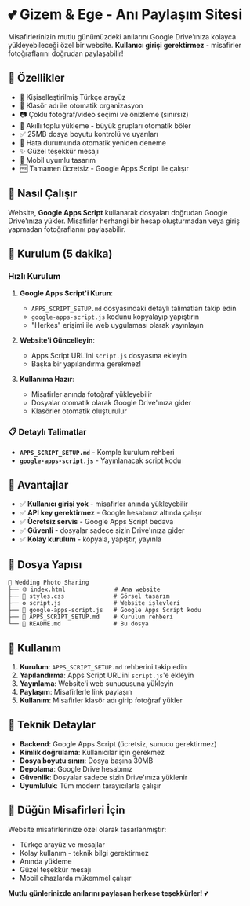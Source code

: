 # 💕 Gizem & Ege - Anı Paylaşım Sitesi

Misafirlerinizin mutlu günümüzdeki anılarını Google Drive'ınıza kolayca yükleyebileceği özel bir website. **Kullanıcı girişi gerektirmez** - misafirler fotoğraflarını doğrudan paylaşabilir!

## 🌟 Özellikler

- 💖 Kişiselleştirilmiş Türkçe arayüz
- 📁 Klasör adı ile otomatik organizasyon
- 📷 Çoklu fotoğraf/video seçimi ve önizleme (sınırsız)
- 🚀 Akıllı toplu yükleme - büyük grupları otomatik böler
- ✅ 25MB dosya boyutu kontrolü ve uyarıları
- 🔄 Hata durumunda otomatik yeniden deneme
- ✨ Güzel teşekkür mesajı
- 📱 Mobil uyumlu tasarım
- 🆓 Tamamen ücretsiz - Google Apps Script ile çalışır

## 🎯 Nasıl Çalışır

Website, **Google Apps Script** kullanarak dosyaları doğrudan Google Drive'ınıza yükler. Misafirler herhangi bir hesap oluşturmadan veya giriş yapmadan fotoğraflarını paylaşabilir.

## 🚀 Kurulum (5 dakika)

### Hızlı Kurulum
1. **Google Apps Script'i Kurun**:
   - `APPS_SCRIPT_SETUP.md` dosyasındaki detaylı talimatları takip edin
   - `google-apps-script.js` kodunu kopyalayıp yapıştırın
   - "Herkes" erişimi ile web uygulaması olarak yayınlayın

2. **Website'i Güncelleyin**:
   - Apps Script URL'ini `script.js` dosyasına ekleyin
   - Başka bir yapılandırma gerekmez!

3. **Kullanıma Hazır**:
   - Misafirler anında fotoğraf yükleyebilir
   - Dosyalar otomatik olarak Google Drive'ınıza gider
   - Klasörler otomatik oluşturulur

### 📋 Detaylı Talimatlar
- **`APPS_SCRIPT_SETUP.md`** - Komple kurulum rehberi
- **`google-apps-script.js`** - Yayınlanacak script kodu

## 🎉 Avantajlar

- ✅ **Kullanıcı girişi yok** - misafirler anında yükleyebilir
- ✅ **API key gerektirmez** - Google hesabınız altında çalışır
- ✅ **Ücretsiz servis** - Google Apps Script bedava
- ✅ **Güvenli** - dosyalar sadece sizin Drive'ınıza gider
- ✅ **Kolay kurulum** - kopyala, yapıştır, yayınla

## 📁 Dosya Yapısı

```
📂 Wedding Photo Sharing
├── 🌐 index.html              # Ana website
├── 🎨 styles.css              # Görsel tasarım
├── ⚙️ script.js               # Website işlevleri
├── 📜 google-apps-script.js   # Google Apps Script kodu
├── 📖 APPS_SCRIPT_SETUP.md    # Kurulum rehberi
└── 📄 README.md               # Bu dosya
```

## 📱 Kullanım

1. **Kurulum**: `APPS_SCRIPT_SETUP.md` rehberini takip edin
2. **Yapılandırma**: Apps Script URL'ini `script.js`'e ekleyin
3. **Yayınlama**: Website'i web sunucusuna yükleyin
4. **Paylaşım**: Misafirlerle link paylaşın
5. **Kullanım**: Misafirler klasör adı girip fotoğraf yükler

## 🔧 Teknik Detaylar

- **Backend**: Google Apps Script (ücretsiz, sunucu gerektirmez)
- **Kimlik doğrulama**: Kullanıcılar için gerekmez
- **Dosya boyutu sınırı**: Dosya başına 30MB
- **Depolama**: Google Drive hesabınız
- **Güvenlik**: Dosyalar sadece sizin Drive'ınıza yüklenir
- **Uyumluluk**: Tüm modern tarayıcılarla çalışır

## 💝 Düğün Misafirleri İçin

Website misafirlerinize özel olarak tasarlanmıştır:
- Türkçe arayüz ve mesajlar
- Kolay kullanım - teknik bilgi gerektirmez
- Anında yükleme
- Güzel teşekkür mesajı
- Mobil cihazlarda mükemmel çalışır

**Mutlu günlerinizde anılarını paylaşan herkese teşekkürler!** 💕